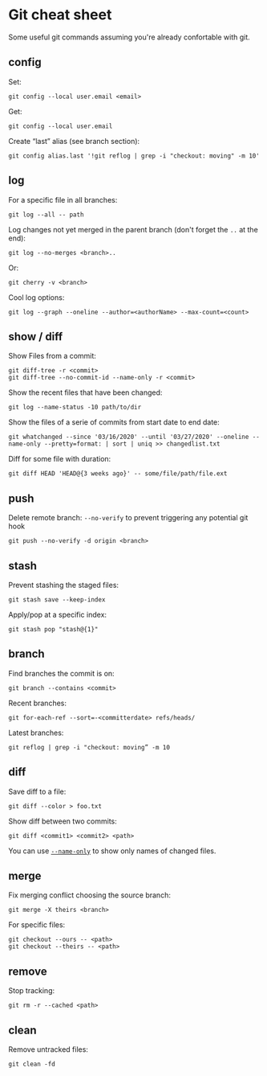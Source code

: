 # Git cheat sheet
Some useful git commands assuming you're already confortable with git.

## config

Set:
```git
git config --local user.email <email>
```

Get:
```git
git config --local user.email
```

Create “last” alias (see branch section):
```git
git config alias.last '!git reflog | grep -i "checkout: moving" -m 10'
```

## log

For a specific file in all branches:
```git
git log --all -- path
```

Log changes not yet merged in the parent branch (don't forget the `..` at the end):
```git
git log --no-merges <branch>..
```

Or:
```git
git cherry -v <branch>
```

Cool log options:
```git
git log --graph --oneline --author=<authorName> --max-count=<count>
```

## show / diff

Show Files from a commit:
```git
git diff-tree -r <commit>
git diff-tree --no-commit-id --name-only -r <commit>
```

Show the recent files that have been changed:
```
git log --name-status -10 path/to/dir
```

Show the files of a serie of commits from start date to end date:
```git
git whatchanged --since '03/16/2020' --until '03/27/2020' --oneline --name-only --pretty=format: | sort | uniq >> changedlist.txt
```

Diff for some file with duration:
```git
git diff HEAD 'HEAD@{3 weeks ago}' -- some/file/path/file.ext
```

## push

Delete remote branch:
`--no-verify` to prevent triggering any potential git hook
```git
git push --no-verify -d origin <branch>
```

## stash

Prevent stashing the staged files:
```git
git stash save --keep-index
```

Apply/pop at a specific index:
```git
git stash pop "stash@{1}"
```

## branch

Find branches the commit is on:
```git
git branch --contains <commit>
```

Recent branches:
```git
git for-each-ref --sort=-<committerdate> refs/heads/
```

Latest branches:
```git
git reflog | grep -i "checkout: moving” -m 10
```

## diff

Save diff to a file:
```git
git diff --color > foo.txt
```

Show diff between two commits:
```git
git diff <commit1> <commit2> <path>
```

You can use [`--name-only`](https://git-scm.com/docs/git-diff#Documentation/git-diff.txt---name-only) to show only names of changed files.

## merge

Fix merging conflict choosing the source branch:
```git
git merge -X theirs <branch>
```

For specific files:
```git
git checkout --ours -- <path>
git checkout --theirs -- <path>
```

## remove

Stop tracking:
```git
git rm -r --cached <path>
```

## clean

Remove untracked files:
```git
git clean -fd
```
